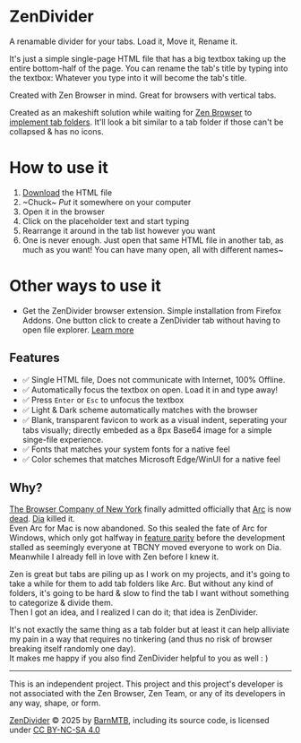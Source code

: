 # ZenDivider
A renamable divider for your tabs. Load it, Move it, Rename it.

It's just a simple single-page HTML file that has a big textbox taking up the entire bottom-half of the page.
You can rename the tab's title by typing into the textbox: Whatever you type into it will become the tab's title.

Created with Zen Browser in mind. Great for browsers with vertical tabs.

Created as an makeshift solution while waiting for [Zen Browser](https://github.com/zen-browser/desktop) to [implement tab folders](https://github.com/zen-browser/desktop/pull/7359). It'll look a bit similar to a tab folder if those can't be collapsed & has no icons.


# How to use it
1. [Download](https://github.com/BarnMTB/ZenDivider/releases) the HTML file
2. ~Chuck~ _Put_ it somewhere on your computer
3. Open it in the browser
4. Click on the placeholder text and start typing
5. Rearrange it around in the tab list however you want
6. One is never enough. Just open that same HTML file in another tab, as much as you want! You can have many open, all with different names~

# Other ways to use it
- Get the ZenDivider browser extension. Simple installation from Firefox Addons. One button click to create a ZenDivider tab without having to open file explorer. [Learn more](https://github.com/BarnMTB/ZenDividerHelper)

## Features
- ✅ Single HTML file, Does not communicate with Internet, 100% Offline.
- ✅ Automatically focus the textbox on open. Load it in and type away!
- ✅ Press `Enter` or `Esc` to unfocus the textbox
- ✅ Light & Dark scheme automatically matches with the browser
- ✅ Blank, transparent favicon to work as a visual indent, seperating your tabs visually; directly embeded as a 8px Base64 image for a simple singe-file experience.
- ✅ Fonts that matches your system fonts for a native feel
- ✅ Color schemes that matches Microsoft Edge/WinUI for a native feel

## Why?
  [The Browser Company of New York](https://thebrowser.company/) finally admitted officially that [Arc](https://arc.net/) is now [dead](https://browsercompany.substack.com/p/letter-to-arc-members-2025). [Dia](https://diabrowser.com/) killed it.   
  Even Arc for Mac is now abandoned. So this sealed the fate of Arc for Windows, which only got halfway in [feature parity](https://arcinternet.notion.site/Arc-for-Windows-Feature-Checklist-ffb56a81498845fc9ec9dfd6a045cd20?pvs=143) before the development stalled as seemingly everyone at TBCNY moved everyone to work on Dia.  
  Meanwhile I already fell in love with Zen before I knew it.  

  Zen is great but tabs are piling up as I work on my projects, and it's going to take a while for them to add tab folders like Arc. But without any kind of folders, it's going to be hard & slow to find the tab I want without something to categorize & divide them.  
  Then I got an idea, and I realized I can do it; that idea is ZenDivider.  

  It's not exactly the same thing as a tab folder but at least it can help alliviate my pain in a way that requires no tinkering (and thus no risk of browser breaking itself randomly one day).  
  It makes me happy if you also find ZenDivider helpful to you as well : )  

---
This is an independent project. This project and this project's developer is not associated with the Zen Browser, Zen Team, or any of its developers in any way, shape, or form.

<a href="https://github.com/BarnMTB/ZenDivider">ZenDivider</a> © 2025 by <a href="https://github.com/BarnMTB/ZenDividerHelper">BarnMTB</a>, including its source code, is licensed under <a href="https://creativecommons.org/licenses/by-nc-sa/4.0/">CC BY-NC-SA 4.0</a>
